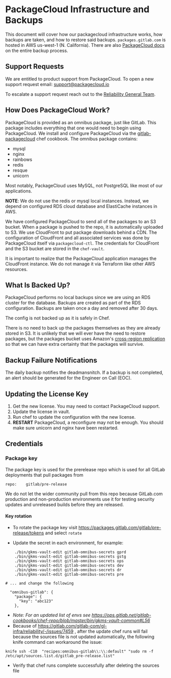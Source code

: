 # PackageCloud Infrastructure and Backups

This document will cover how our packagecloud infrastructure works, how
backups are taken, and how to restore said backups. `packages.gitlab.com`
is hosted in AWS us-west-1 (N. California). There are also
[PackageCloud docs](https://packagecloud.atlassian.net/wiki/display/ENTERPRISE/Backups)
on the entire backup process.

## Support Requests

We are entitled to product support from PackageCloud.  To open a new support request email: <support@packagecloud.io>

To escalate a support request reach out to the [Reliability General Team](https://about.gitlab.com/handbook/engineering/infrastructure/team/reliability/general.html).

## How Does PackageCloud Work?

PackageCloud is provided as an omnibus package, just like GitLab. This
package includes everything that one would need to begin using PackageCloud.
We install and configure PackageCloud via the [gitlab-packagecloud](https://gitlab.com/gitlab-cookbooks/gitlab-packagecloud) chef cookbook. The
omnibus package contains:

* mysql
* nginx
* rainbows
* redis
* resque
* unicorn

Most notably, PackageCloud uses MySQL, not PostgreSQL like most of our applications.

**NOTE**: We do not use the redis or mysql local instances. Instead, we depend on configured
RDS cloud database and ElastiCache instances in AWS.

We have configured PackageCloud to send all of the packages to an S3 bucket.
When a package is pushed to the repo, it is automatically uploaded to S3. We use
CloudFront to put package downloads behind a CDN. The configuration of
CloudFront and all associated services was done by PackageCloud itself via
`packagecloud-ctl`. The credentials for CloudFront and the S3 bucket are stored
in the `chef-vault`.

It is important to realize that the PackageCloud application manages the
CloudFront instance. We do not manage it via Terraform like other AWS resources.

## What Is Backed Up?

PackageCloud performs no local backups since we are using an RDS cluster for the database.
Backups are created as part of the RDS configuration. Backups are taken once a day and
removed after 30 days.

The config is not backed up as it is safely in Chef.

There is no need to back up the packages themselves as they are already stored in S3.
It is unlikely that we will ever have the need to restore packages, but the packages
bucket uses Amazon's [cross-region replication](http://docs.aws.amazon.com/AmazonS3/latest/dev/crr.html)
so that we can have extra certainty that the packages will survive.

## Backup Failure Notifications

The daily backup notifies the deadmansnitch. If a backup is not completed, an alert should be generated
for the Engineer on Call (EOC).

## Updating the License Key

1. Get the new license. You may need to contact PackageCloud support.
2. Update the license in vault.
3. Run chef to update the configuration with the new license.
4. **RESTART** PackageCloud, a reconfigure may not be enough. You should make sure unicorn and nginx have been restarted.

## Credentials

### Package key

The package key is used for the prerelease repo which is used for
all GitLab deployments that pull packages from

```
repo:    gitlab/pre-release
```

We do not let the wider community pull from this repo because GitLab.com
production and non-production environments use it for testing security updates
and unreleased builds before they are released.

#### Key rotation

* To rotate the package key visit
<https://packages.gitlab.com/gitlab/pre-release/tokens> and select `rotate`

* Update the secret in each environment, for example:

```
    ./bin/gkms-vault-edit gitlab-omnibus-secrets gprd
    ./bin/gkms-vault-edit gitlab-omnibus-secrets gstg
    ./bin/gkms-vault-edit gitlab-omnibus-secrets ops
    ./bin/gkms-vault-edit gitlab-omnibus-secrets dev
    ./bin/gkms-vault-edit gitlab-omnibus-secrets dr
    ./bin/gkms-vault-edit gitlab-omnibus-secrets pre

# ... and change the following

  "omnibus-gitlab": {
    "package": {
      "key": "abc123"
    },

```

* _Note: For an updated list of envs see <https://ops.gitlab.net/gitlab-cookbooks/chef-repo/blob/master/bin/gkms-vault-common#L56>_
* Because of <https://gitlab.com/gitlab-com/gl-infra/reliability/-/issues/7459> , after the update chef runs will fail because the sources file is not updated
  automatically, the following knife command can workaround the issue:

```
knife ssh -C10  "recipes:omnibus-gitlab\\:\\:default" "sudo rm -f /etc/apt/sources.list.d/gitlab_pre-release.list"
```

* Verify that chef runs complete successfully after deleting the sources file
